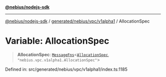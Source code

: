 [**@nebius/nodejs-sdk**](../../../../../README.md)

---

[@nebius/nodejs-sdk](../../../../../README.md) / [generated/nebius/vpc/v1alpha1](../README.md) / AllocationSpec

# Variable: AllocationSpec

> **AllocationSpec**: [`MessageFns`](../../../../../runtime/protos/core/interfaces/MessageFns.md)\<[`AllocationSpec`](../interfaces/AllocationSpec.md), `"nebius.vpc.v1alpha1.AllocationSpec"`\>

Defined in: src/generated/nebius/vpc/v1alpha1/index.ts:1185
